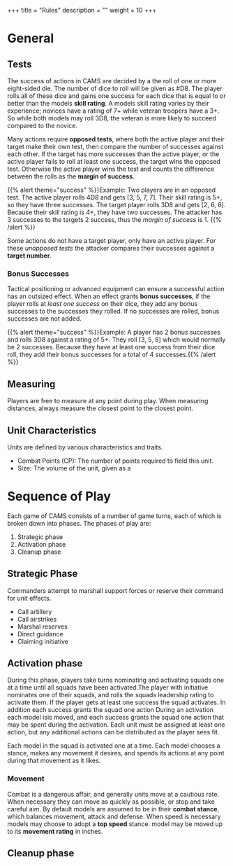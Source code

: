 +++
title = "Rules"
description = ""
weight = 10
+++

# General

## Tests
The success of actions in CAMS are decided by a the roll of one or more eight-sided die. The number of dice to roll will be given as #D8. The player rolls all of these dice and gains one success for each dice that is equal to or better than the models __skill rating__. A models skill rating varies by their experience; novices have a rating of 7+ while veteran troopers have a 3+. So while both models may roll 3D8, the veteran is more likely to succeed compared to the novice.

Many actions require __opposed tests__, where both the active player and their target make their own test, then compare the number of successes against each other. If the target has more successes than the active player, or the active player fails to roll at least one success, the target wins the opposed test. Otherwise the active player wins the test and counts the difference between the rolls as the __margin of success__.

{{% alert theme="success" %}}Example: Two players are in an opposed test. The active player rolls 4D8 and gets [3, 5, 7, 7]. Their skill rating is 5+, so they have three successes. The target player rolls 3D8 and gets [2, 6, 6]. Because their skill rating is 4+, they have two successes. The attacker has 3 successes to the targets 2 success, thus the _margin of success_ is 1. {{% /alert %}}

Some actions do not have a target player, only have an active player. For these _unopposed tests_ the attacker compares their successes against a __target number__. 

### Bonus Successes
Tactical positioning or advanced equipment can ensure a successful action has an outsized effect. When an effect grants __bonus successes__, if the player rolls at _least one success_ on their dice, they add any bonus successes to the successes they rolled. If no successes are rolled, bonus successes are not added.

{{% alert theme="success" %}}Example: A player has 2 bonus successes and rolls 3D8 against a rating of 5+. They roll [3, 5, 8] which would normally be 2 successes. Because they have at least one success from their dice roll, they add their bonus successes for a total of 4 successes.{{% /alert %}}

## Measuring
Players are free to measure at any point during play. When measuring distances, always measure the closest point to the closest point.

## Unit Characteristics
Units are defined by various characteristics and traits.

* Combat Points (CP): The number of points required to field this unit. 
* Size: The volume of the unit, given as a

# Sequence of Play
Each game of CAMS consists of a number of game turns, each of which is broken down into phases. The phases of play are:

1. Strategic phase
2. Activation phase
3. Cleanup phase

## Strategic Phase
Commanders attempt to marshall support forces or reserve their command for unit effects.

- Call artillery
- Call airstrikes
- Marshal reserves
- Direct guidance
- Claiming initiative

## Activation phase
During this phase, players take turns nominating and activating squads one at a time until all squads have been activated.The player with initiative nominates one of their squads, and rolls the squads leadership rating to activate them. If the player gets at least one success the squad activates. In addition each success grants the squad one action During an activation each model isis moved, and each success grants the squad one action that may be spent during the activation. Each unit must be assigned at least one action, but any additional actions can be distributed as the player sees fit.

Each model in the squad is activated one at a time. Each model chooses a stance, makes any movement it desires, and spends its actions at any point during that movement as it likes. 

### Movement
Combat is a dangerous affair, and generally units move at a cautious rate. When necessary they can move as quickly as possible, or stop and take careful aim. By default models are assumed to be in their __combat stance__, which balances movement, attack and defense. When speed is necessary models may choose to adopt a __top speed__ stance. model may be moved up to its __movement rating__ in inches. 

## Cleanup phase

